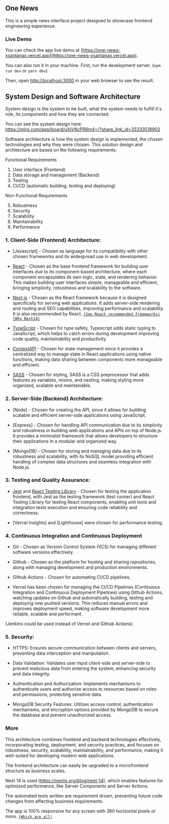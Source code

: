 ## One News

This is a simple news interface project designed to showcase frontend engineering experience.

### Live Demo

You can check the app live demo at [https://one-news-xsantanax.vercel.app](https://one-news-xsantanax.vercel.app).

You can also run it in your machine. First, run the development server. (`npm run dev` or `yarn dev`)

Then, open [http://localhost:3000](http://localhost:3000) in your web browser to see the result.

## System Design and Software Architecture

System design is the system to be built, what the system needs to fulfill it's role, its components and how they are connected.

You can see the system design here: https://miro.com/app/board/uXjVKcPR8m4=/?share_link_id=25333518902

Software architecture is how the system design is implemented, the chosen technologies and why they were chosen. This solution design and architecture are based on the following requirements:

Functional Requirements

1. User interface (Frontend)
2. Data storage and management (Backend)
3. Testing
4. CI/CD (automatic building, testing and deploying)

Non-Functional Requirements

5. Robustness
6. Security
7. Scalability
8. Maintainability
9. Performance

### 1. Client-Side (Frontend) Architecture:

<!--
- [Jest](https://jestjs.io/) and [React Testing Library](https://testing-library.com/docs/react-testing-library/intro/) - Chosen for testing the application, with Jest as the testing framework (test runner) and React Testing Library for testing React components.
-->

- [Javascript] - Chosen as language for its compatibility with other chosen frameworks and its widespread use in web development.

- [React](https://react.dev/) - Chosen as the base frontend framework for building user interfaces due to its component-based architecture, where each component encapsulates its own logic, state, and rendering behavior. This makes building user interfaces simple, manageable and efficient, bringing simplicity, robustness and scalability to the software.

- [Next.js](https://nextjs.org/docs) - Chosen as the React framework because it is designed specifically for serving web applications. It adds server-side rendering and routing and SEO capabilities, improving performance and scalability. It is also recommended by React.
  [`(See React recommended frameworks)`](https://react.dev/learn/start-a-new-react-project)
  [`(Why Next14)`](https://nextjs.org/blog/next-14)

- [TypeScript](https://www.typescriptlang.org/) - Chosen for type safety, Typescript adds static typing to JavaScript, which helps to catch errors during development improving code quality, maintainability and productivity.

- [ContextAPI](https://react.dev/reference/react/createContext) - Chosen for state management since it provides a centralized way to manage state in React applications using native functions, making data sharing between components more manageable and efficient.

- [SASS](https://sass-lang.com) - Chosen for styling, SASS is a CSS preprocessor that adds features as variables, mixins, and nesting, making styling more organized, scalable and maintainable.

### 2. Server-Side (Backend) Architecture:

- [Node] - Chosen for creating the API, since it allows for building scalable and efficient server-side applications using JavaScript.

- [Express] - Chosen for handling API communication due to its simplicity and robustness in building web applications and APIs on top of Node.js. It provides a minimalist framework that allows developers to structure their applications in a modular and organized way.

- [MongoDB] - Chosen for storing and managing data due to its robustness and scalability, with its NoSQL model providing efficient handling of complex data structures and seamless integration with Node.js.

### 3. Testing and Quality Assurance:

- [Jest](https://jestjs.io/) and [React Testing Library](https://testing-library.com/docs/react-testing-library/intro/) - Chosen for testing the application frontend, with Jest as the testing framework (test runner) and React Testing Library for testing React components, enabling unit tests and integration tests execution and ensuring code reliability and correctness.

- [Vercel Insights] and [Lighthouse] were chosen for performance testing.

<!-- - API Testing: Additional frameworks or tools can be used to test backend API endpoints and functionality, ensuring robustness and stability. -->

### 4. Continuous Integration and Continuous Deployment

- Git - Chosen as Version Control System (VCS) for managing different software versions effectively.

- Github - Chosen as the platform for hosting and sharing repositories, along with managing development and production environments.

- Github Actions - Chosen for automating CI/CD pipelines.

- Vercel has been chosen for managing the CI/CD Pipelines (Continuous Integration and Continuous Deployment Pipelines) using Github Actions, watching updates on Github and automatically building, testing and deploying new pushed versions. This reduces manual errors and improves deployment speed, making software development more reliable, scalable and performant.

(Jenkins could be used instead of Vercel and Github Actions)

<!-- - Docker and Kubernetes: Containerization using Docker and orchestration with Kubernetes facilitate deployment and scalability of containerized applications, improving efficiency and management. -->

### 5. Security:

- HTTPS: Ensures secure communication between clients and servers, preventing data interception and manipulation.

- Data Validation: Validates user input client-side and server-side to prevent malicious data from entering the system, enhancing security and data integrity.

- Authentication and Authorization: Implements mechanisms to authenticate users and authorize access to resources based on roles and permissions, protecting sensitive data.

- MongoDB Security Features: Utilizes access control, authentication mechanisms, and encryption options provided by MongoDB to secure the database and prevent unauthorized access.

### More

This architecture combines frontend and backend technologies effectively, incorporating testing, deployment, and security practices, and focuses on robustness, security, scalability, maintainability, and performance, making it well-suited for developing modern web applications.

The frontend architecture can easily be upgraded to a microfrontend structure as business scales.

Next 14 is used (https://nextjs.org/blog/next-14), which enables features for optimized performance, like Server Components and Server Actions.

The automated tests written are requirement driven, preventing future code changes from affecting business requirements.

The app is 100% responsive for any screen with 360 horizontal pixels or more. [`(Which are all)`](https://gs.statcounter.com/screen-resolution-stats/mobile/worldwide)

